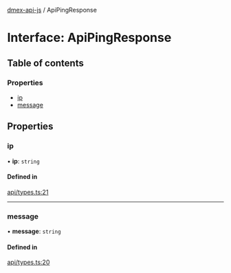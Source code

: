 [dmex-api-js](../README.md) / ApiPingResponse

# Interface: ApiPingResponse

## Table of contents

### Properties

- [ip](ApiPingResponse.md#ip)
- [message](ApiPingResponse.md#message)

## Properties

### ip

• **ip**: `string`

#### Defined in

[api/types.ts:21](https://github.com/dmex-app/node-api-js/blob/f3f4876/src/api/types.ts#L21)

___

### message

• **message**: `string`

#### Defined in

[api/types.ts:20](https://github.com/dmex-app/node-api-js/blob/f3f4876/src/api/types.ts#L20)
